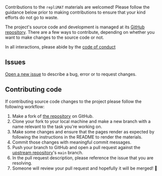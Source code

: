Contributions to the `repliMAT` materials are welcomed! Please follow the guidance below prior to making contributions to ensure that your kind efforts do not go to waste.

The project's source code and development is managed at its [GitHub repository][repo]. There are a few ways to contribute, depending on whether you want to make changes to the source code or not.

In all interactions, please abide by the [code of conduct](../CODE_OF_CONDUCT.md)

## Issues
[Open a new issue](https://github.com/davidwilby/repliMAT/issues/new) to describe a bug, error or to request changes.

## Contributing code
If contributing source code changes to the project please follow the following workflow:

1. Make a fork of [the repository][repo] on GitHub.
1. Clone your fork to your local machine and make a new branch with a name relevant to the task you're working on.
1. Make some changes and ensure that the pages render as expected by following the instructions in the README to render the materials.
1. Commit those changes with meaningful commit messages.
1. Push your branch to GitHub and open a pull request against the [upstream repository][repo]'s `main` branch.
1. In the pull request description, please reference the issue that you are resolving.
1. Someone will review your pull request and hopefully it will be merged! :tada:


[repo]: https://github.com/davidwilby/repliMAT
